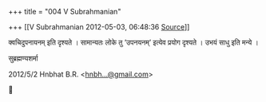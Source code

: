 +++
title = "004 V Subrahmanian"

+++
[[V Subrahmanian	2012-05-03, 06:48:36 [Source](https://groups.google.com/g/bvparishat/c/_G9BJ8fqcz0)]]



क्वचिदुपनायनम् इति दृश्यते । सामान्यतः लोके तु ’उपनयनम्’ इत्येव प्रयोग दृश्यते । उभयं साधु इति मन्ये ।  
  
सुब्रह्मण्यशर्मा  
  

2012/5/2 Hnbhat B.R. \<[hnbh...@gmail.com]()\>



